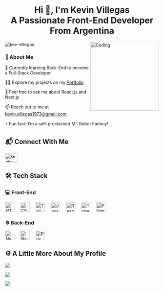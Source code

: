 <h1 align="center"> Hi 👋, I'm Kevin Villegas <br />A Passionate Front-End Developer From Argentina </h1> 
<img align="right" alt="Coding" width="225" src="https://media1.giphy.com/media/v1.Y2lkPTc5MGI3NjExemUxYnkyY2lzbXBrM3o4dnQxa2JkM3d3emk3MDZva3FjMXZxZDBucCZlcD12MV9pbnRlcm5hbF9naWZfYnlfaWQmY3Q9Zw/W3klTgJuKy5vymEoe7/giphy.gif"/>

<p align="left"> <img src="https://komarev.com/ghpvc/?username=kev-villegas&label=Profile%20views&color=0e75b6&style=flat" alt="kev-villegas" /> </p>

<h3 align="left"> 💼 About Me </h3>

🌱 Currently learning Back-End to become a Full-Stack Developer.

👨‍💻 Explore my projects on my <a href="https://freelancer-portfolio-kappa.vercel.app/" target="_blank">
Portfolio
</a>

💬 Feel free to ask me about React.js and Next.js

📫 Reach out to me at kevin.villegas1973@gmail.com

⚡ Fun fact: I’m a self-proclaimed Mr. Robot Fanboy!

<h2 align="left"> 📬 Connect With Me </h2>
<p align="left">
<a href="https://linkedin.com/in/kevin--villegas" target="_blank"><img align="center" src="https://raw.githubusercontent.com/rahuldkjain/github-profile-readme-generator/master/src/images/icons/Social/linked-in-alt.svg" alt="kevin--villegas" height="30" width="40" /></a>
</p>

<div align="left">
  <h2 align="left"> 🛠 Tech Stack </h2>
  <h3 align="left"> 💻 Front-End </h3>
  <img src="https://cdn.jsdelivr.net/gh/devicons/devicon/icons/html5/html5-original.svg" height="30" alt="HTML5" />
  <img width="12" />
  <img src="https://cdn.jsdelivr.net/gh/devicons/devicon/icons/css3/css3-original.svg" height="30" alt="CSS3" />
  <img width="12" />
  <img src="https://cdn.jsdelivr.net/gh/devicons/devicon/icons/tailwindcss/tailwindcss-original.svg" height="30" alt="Tailwind" />
  <img width="12" />
  <img src="https://cdn.jsdelivr.net/gh/devicons/devicon/icons/javascript/javascript-original.svg" height="30" alt="JavaScript" />
  <img width="12" />
  <img src="https://cdn.jsdelivr.net/gh/devicons/devicon/icons/react/react-original.svg" height="30" alt="React.js logo" />
  <img width="12" />
  <img src="https://cdn.jsdelivr.net/gh/devicons/devicon/icons/typescript/typescript-original.svg" height="30" alt="TypeScript" />
  <img width="12" />
  <img src="https://cdn.jsdelivr.net/gh/devicons/devicon/icons/figma/figma-original.svg" height="30" alt="Figma" />
  <img width="12" />

  <h3 align="left"> ⚙️ Back-End </h3>
  <img src="https://cdn.jsdelivr.net/gh/devicons/devicon/icons/nextjs/nextjs-plain.svg" height="30" alt="Next.js" />
  <img width="12" />
  <img src="https://cdn.jsdelivr.net/gh/devicons/devicon/icons/nodejs/nodejs-original.svg" height="30" alt="Node.js" />
  <img width="12" />
  <img src="https://cdn.jsdelivr.net/gh/devicons/devicon/icons/prisma/prisma-original.svg" height="30" alt="Prisma" />
  <img width="12" />
</div>

<div align="left">
   <h2 align="left"> ⚙️ A Little More About My Profile </h2>

   ![](https://github-readme-streak-stats.herokuapp.com/?user=Kev-Villegas&theme=radical&hide_border=false)<br/>

   ![](https://github-readme-stats.vercel.app/api?username=Kev-Villegas&theme=radical&hide_border=false&include_all_commits=false&count_private=false)<br/>

   ![](https://github-readme-stats.vercel.app/api/top-langs/?username=Kev-Villegas&theme=radical&hide_border=false&include_all_commits=false&count_private=false&layout=compact)
</div>




